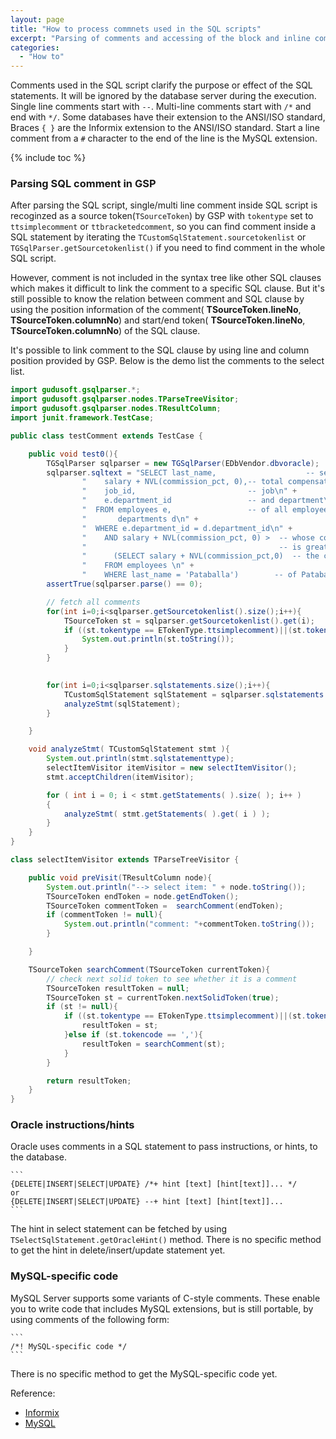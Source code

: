 ```yaml
---
layout: page
title: "How to process commnets used in the SQL scripts"
excerpt: "Parsing of comments and accessing of the block and inline comments of a SQL script"
categories:
  - "How to"
---
```


Comments used in the SQL script clarify the purpose or effect of the SQL statements. It will be ignored by the database server during the execution.
Single line comments start with `--`. Multi-line comments start with `/*` and end with `*/`. Some databases have their extension to the ANSI/ISO standard,
Braces `{ }` are the Informix extension to the ANSI/ISO standard. Start a line comment from a `#` character to the end of the line is the MySQL extension.

{% include toc %}
	
### Parsing SQL comment in GSP

After parsing the SQL script, single/multi line comment inside SQL script is recoginzed as a source token(`TSourceToken`) by GSP 
with `tokentype` set to `ttsimplecomment` or `ttbracketedcomment`, 
so you can find comment inside a SQL statement by iterating the `TCustomSqlStatement.sourcetokenlist` or `TGSqlParser.getSourcetokenlist()` 
if you need to find comment in the whole SQL script.

However, comment is not included in the syntax tree like other SQL clauses which makes it difficult to link the comment to a specific SQL clause. 
But it's still possible to know the relation between comment and SQL clause by using the position information 
of the comment( __TSourceToken.lineNo__,  __TSourceToken.columnNo__) and  start/end token( __TSourceToken.lineNo__,  __TSourceToken.columnNo__) of the SQL clause.

It's possible to link comment to the SQL clause by using line and column position provided by GSP. Below is the demo list the comments to the select list.

```java
import gudusoft.gsqlparser.*;
import gudusoft.gsqlparser.nodes.TParseTreeVisitor;
import gudusoft.gsqlparser.nodes.TResultColumn;
import junit.framework.TestCase;

public class testComment extends TestCase {

	public void test0(){
		TGSqlParser sqlparser = new TGSqlParser(EDbVendor.dbvoracle);
		sqlparser.sqltext = "SELECT last_name,                    -- select the name\n" +
				"    salary + NVL(commission_pct, 0),-- total compensation\n" +
				"    job_id,                         -- job\n" +
				"    e.department_id                 -- and department\n" +
				"  FROM employees e,                 -- of all employees\n" +
				"       departments d\n" +
				"  WHERE e.department_id = d.department_id\n" +
				"    AND salary + NVL(commission_pct, 0) >  -- whose compensation \n" +
				"                                           -- is greater than\n" +
				"      (SELECT salary + NVL(commission_pct,0)  -- the compensation\n" +
				"    FROM employees \n" +
				"    WHERE last_name = 'Pataballa')        -- of Pataballa.";
		assertTrue(sqlparser.parse() == 0);

		// fetch all comments
		for(int i=0;i<sqlparser.getSourcetokenlist().size();i++){
			TSourceToken st = sqlparser.getSourcetokenlist().get(i);
			if ((st.tokentype == ETokenType.ttsimplecomment)||(st.tokentype == ETokenType.ttbracketedcomment)){
				System.out.println(st.toString());
			}
		}

		
		for(int i=0;i<sqlparser.sqlstatements.size();i++){
			TCustomSqlStatement sqlStatement = sqlparser.sqlstatements.get(i);
			analyzeStmt(sqlStatement);
		}

	}

	void analyzeStmt( TCustomSqlStatement stmt ){
		System.out.println(stmt.sqlstatementtype);
		selectItemVisitor itemVisitor = new selectItemVisitor();
		stmt.acceptChildren(itemVisitor);

		for ( int i = 0; i < stmt.getStatements( ).size( ); i++ )
		{
			analyzeStmt( stmt.getStatements( ).get( i ) );
		}
	}
}

class selectItemVisitor extends TParseTreeVisitor {

	public void preVisit(TResultColumn node){
		System.out.println("--> select item: " + node.toString());
		TSourceToken endToken = node.getEndToken();
		TSourceToken commentToken =  searchComment(endToken);
		if (commentToken != null){
			System.out.println("comment: "+commentToken.toString());
		}

	}

	TSourceToken searchComment(TSourceToken currentToken){
		// check next solid token to see whether it is a comment
		TSourceToken resultToken = null;
		TSourceToken st = currentToken.nextSolidToken(true);
		if (st != null){
			if ((st.tokentype == ETokenType.ttsimplecomment)||(st.tokentype == ETokenType.ttbracketedcomment)){
				resultToken = st;
			}else if (st.tokencode == ','){
				resultToken = searchComment(st);
			}
		}

		return resultToken;
	}
}
```

 

### Oracle instructions/hints

Oracle uses comments in a SQL statement to pass instructions, or hints, to the database.
	
	```
	{DELETE|INSERT|SELECT|UPDATE} /*+ hint [text] [hint[text]]... */
	or
	{DELETE|INSERT|SELECT|UPDATE} --+ hint [text] [hint[text]]...
	```

The hint in select statement can be fetched by using `TSelectSqlStatement.getOracleHint()` method. There is no specific method to get the hint in delete/insert/update statement yet.
	
### MySQL-specific code

MySQL Server supports some variants of C-style comments. These enable you to write code that includes MySQL extensions, but is still portable, by using comments of the following form:

	```
	/*! MySQL-specific code */ 
	```

There is no specific method to get the MySQL-specific code yet.	
	
	
Reference:
* [Informix](https://www.ibm.com/support/knowledgecenter/en/SSGU8G_12.1.0/com.ibm.sqls.doc/ids_sqs_0210.htm)
* [MySQL](https://dev.mysql.com/doc/refman/8.0/en/comments.html)

 
 